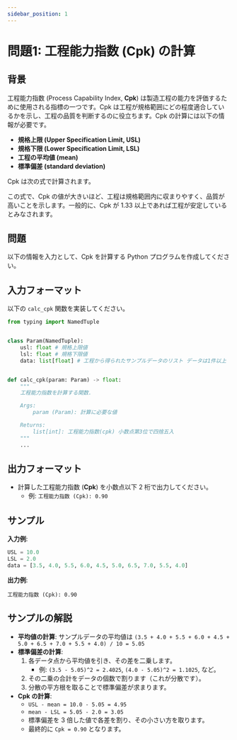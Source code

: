```yaml
---
sidebar_position: 1
---
```


# 問題1: 工程能力指数 (Cpk) の計算

## 背景

工程能力指数 (Process Capability Index, **Cpk**) は製造工程の能力を評価するために使用される指標の一つです。Cpk は工程が規格範囲にどの程度適合しているかを示し、工程の品質を判断するのに役立ちます。Cpk の計算には以下の情報が必要です。

- **規格上限 (Upper Specification Limit, USL)**
- **規格下限 (Lower Specification Limit, LSL)**
- **工程の平均値 (mean)**
- **標準偏差 (standard deviation)**

Cpk は次の式で計算されます。

この式で、Cpk の値が大きいほど、工程は規格範囲内に収まりやすく、品質が高いことを示します。一般的に、Cpk が 1.33 以上であれば工程が安定しているとみなされます。

## 問題

以下の情報を入力として、Cpk を計算する Python プログラムを作成してください。

## 入力フォーマット

以下の `calc_cpk` 関数を実装してください。

```python
from typing import NamedTuple


class Param(NamedTuple):
    usl: float # 規格上限値
    lsl: float # 規格下限値
    data: list[float] # 工程から得られたサンプルデータのリスト データは1件以上


def calc_cpk(param: Param) -> float:
    """
    工程能力指数を計算する関数.

    Args:
        param (Param): 計算に必要な値

    Returns:
        list[int]: 工程能力指数(cpk) 小数点第3位で四捨五入
    """
    ...
```

## 出力フォーマット

- 計算した工程能力指数 (**Cpk**) を小数点以下 2 桁で出力してください。
  - 例: `工程能力指数 (Cpk): 0.90`

## サンプル

**入力例**:

```python
USL = 10.0
LSL = 2.0
data = [3.5, 4.0, 5.5, 6.0, 4.5, 5.0, 6.5, 7.0, 5.5, 4.0]
```

**出力例**:

```
工程能力指数 (Cpk): 0.90
```

## サンプルの解説

- **平均値の計算**: サンプルデータの平均値は `(3.5 + 4.0 + 5.5 + 6.0 + 4.5 + 5.0 + 6.5 + 7.0 + 5.5 + 4.0) / 10 = 5.05`
- **標準偏差の計算**:
  1. 各データ点から平均値を引き、その差を二乗します。
     - 例: `(3.5 - 5.05)^2 = 2.4025`, `(4.0 - 5.05)^2 = 1.1025`, など。
  2. その二乗の合計をデータの個数で割ります（これが分散です）。
  3. 分散の平方根を取ることで標準偏差が求まります。
- **Cpk の計算**:
  - `USL - mean = 10.0 - 5.05 = 4.95`
  - `mean - LSL = 5.05 - 2.0 = 3.05`
  - 標準偏差を 3 倍した値で各差を割り、その小さい方を取ります。
  - 最終的に `Cpk = 0.90` となります。
